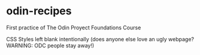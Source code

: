 # odin-recipes
First practice of The Odin Proyect Foundations Course

CSS Styles left blank intentionally (does anyone else love an ugly webpage? WARNING: ODC people stay away!)
